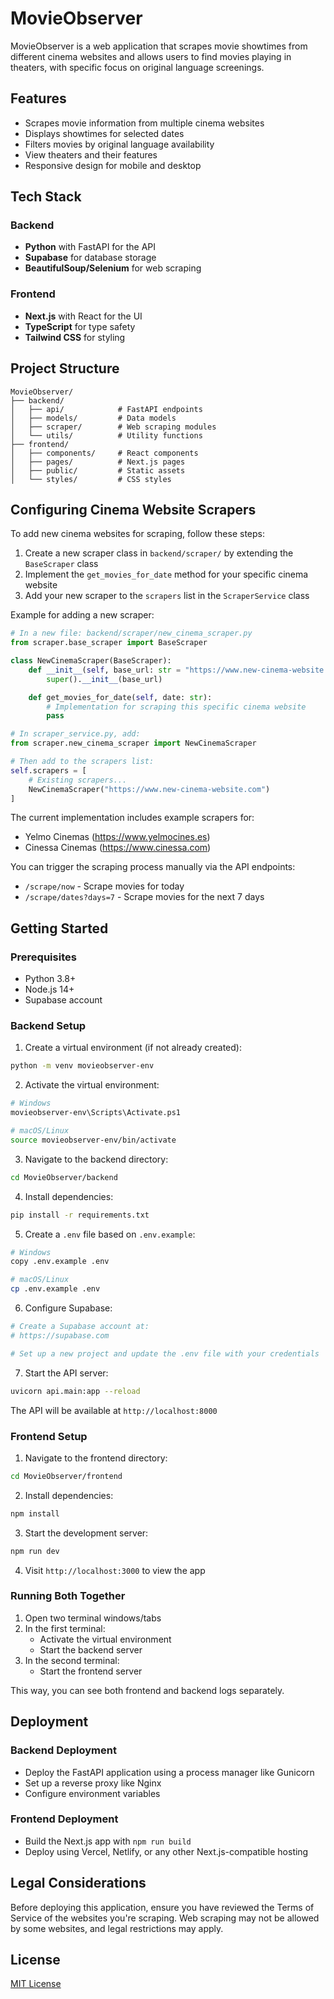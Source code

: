 # MovieObserver

MovieObserver is a web application that scrapes movie showtimes from different cinema websites and allows users to find movies playing in theaters, with specific focus on original language screenings.

## Features

- Scrapes movie information from multiple cinema websites
- Displays showtimes for selected dates
- Filters movies by original language availability
- View theaters and their features
- Responsive design for mobile and desktop

## Tech Stack

### Backend

- **Python** with FastAPI for the API
- **Supabase** for database storage
- **BeautifulSoup/Selenium** for web scraping

### Frontend

- **Next.js** with React for the UI
- **TypeScript** for type safety
- **Tailwind CSS** for styling

## Project Structure

```
MovieObserver/
├── backend/
│   ├── api/            # FastAPI endpoints
│   ├── models/         # Data models
│   ├── scraper/        # Web scraping modules
│   └── utils/          # Utility functions
├── frontend/
│   ├── components/     # React components
│   ├── pages/          # Next.js pages
│   ├── public/         # Static assets
│   └── styles/         # CSS styles
```

## Configuring Cinema Website Scrapers

To add new cinema websites for scraping, follow these steps:

1. Create a new scraper class in `backend/scraper/` by extending the `BaseScraper` class
2. Implement the `get_movies_for_date` method for your specific cinema website
3. Add your new scraper to the `scrapers` list in the `ScraperService` class

Example for adding a new scraper:

```python
# In a new file: backend/scraper/new_cinema_scraper.py
from scraper.base_scraper import BaseScraper

class NewCinemaScraper(BaseScraper):
    def __init__(self, base_url: str = "https://www.new-cinema-website.com"):
        super().__init__(base_url)

    def get_movies_for_date(self, date: str):
        # Implementation for scraping this specific cinema website
        pass

# In scraper_service.py, add:
from scraper.new_cinema_scraper import NewCinemaScraper

# Then add to the scrapers list:
self.scrapers = [
    # Existing scrapers...
    NewCinemaScraper("https://www.new-cinema-website.com")
]
```

The current implementation includes example scrapers for:

- Yelmo Cinemas (https://www.yelmocines.es)
- Cinessa Cinemas (https://www.cinessa.com)

You can trigger the scraping process manually via the API endpoints:

- `/scrape/now` - Scrape movies for today
- `/scrape/dates?days=7` - Scrape movies for the next 7 days

## Getting Started

### Prerequisites

- Python 3.8+
- Node.js 14+
- Supabase account

### Backend Setup

1. Create a virtual environment (if not already created):

```bash
python -m venv movieobserver-env
```

2. Activate the virtual environment:

```bash
# Windows
movieobserver-env\Scripts\Activate.ps1

# macOS/Linux
source movieobserver-env/bin/activate
```

3. Navigate to the backend directory:

```bash
cd MovieObserver/backend
```

4. Install dependencies:

```bash
pip install -r requirements.txt
```

5. Create a `.env` file based on `.env.example`:

```bash
# Windows
copy .env.example .env

# macOS/Linux
cp .env.example .env
```

6. Configure Supabase:

```bash
# Create a Supabase account at:
# https://supabase.com

# Set up a new project and update the .env file with your credentials
```

7. Start the API server:

```bash
uvicorn api.main:app --reload
```

The API will be available at `http://localhost:8000`

### Frontend Setup

1. Navigate to the frontend directory:

```bash
cd MovieObserver/frontend
```

2. Install dependencies:

```bash
npm install
```

3. Start the development server:

```bash
npm run dev
```

4. Visit `http://localhost:3000` to view the app

### Running Both Together

1. Open two terminal windows/tabs
2. In the first terminal:
   - Activate the virtual environment
   - Start the backend server
3. In the second terminal:
   - Start the frontend server

This way, you can see both frontend and backend logs separately.

## Deployment

### Backend Deployment

- Deploy the FastAPI application using a process manager like Gunicorn
- Set up a reverse proxy like Nginx
- Configure environment variables

### Frontend Deployment

- Build the Next.js app with `npm run build`
- Deploy using Vercel, Netlify, or any other Next.js-compatible hosting

## Legal Considerations

Before deploying this application, ensure you have reviewed the Terms of Service of the websites you're scraping. Web scraping may not be allowed by some websites, and legal restrictions may apply.

## License

[MIT License](LICENSE)
